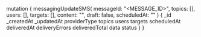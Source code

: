mutation {
    messagingUpdateSMS(
        messageId: "<MESSAGE_ID>",
        topics: [],
        users: [],
        targets: [],
        content: "<CONTENT>",
        draft: false,
        scheduledAt: ""
    ) {
        _id
        _createdAt
        _updatedAt
        providerType
        topics
        users
        targets
        scheduledAt
        deliveredAt
        deliveryErrors
        deliveredTotal
        data
        status
    }
}
